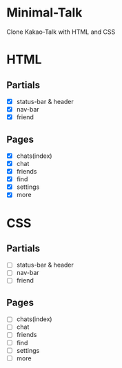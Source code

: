 <!-- @format -->

# Minimal-Talk

Clone Kakao-Talk with HTML and CSS

# HTML

## Partials

- [x] status-bar & header
- [x] nav-bar
- [x] friend

## Pages

- [x] chats(index)
- [x] chat
- [x] friends
- [x] find
- [x] settings
- [x] more

# CSS

## Partials

- [ ] status-bar & header
- [ ] nav-bar
- [ ] friend

## Pages

- [ ] chats(index)
- [ ] chat
- [ ] friends
- [ ] find
- [ ] settings
- [ ] more
